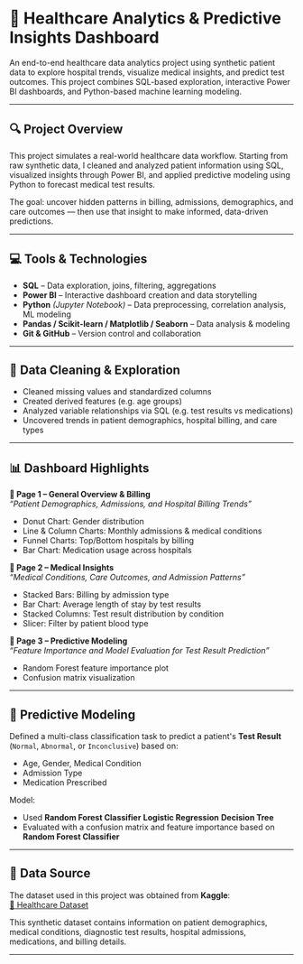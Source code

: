 # 🏥 Healthcare Analytics & Predictive Insights Dashboard

An end-to-end healthcare data analytics project using synthetic patient data to explore hospital trends, visualize medical insights, and predict test outcomes. This project combines SQL-based exploration, interactive Power BI dashboards, and Python-based machine learning modeling.

---

## 🔍 Project Overview

This project simulates a real-world healthcare data workflow. Starting from raw synthetic data, I cleaned and analyzed patient information using SQL, visualized insights through Power BI, and applied predictive modeling using Python to forecast medical test results.

The goal: uncover hidden patterns in billing, admissions, demographics, and care outcomes — then use that insight to make informed, data-driven predictions.

---

## 💻 Tools & Technologies

- **SQL** – Data exploration, joins, filtering, aggregations
- **Power BI** – Interactive dashboard creation and data storytelling
- **Python** *(Jupyter Notebook)* – Data preprocessing, correlation analysis, ML modeling
- **Pandas / Scikit-learn / Matplotlib / Seaborn** – Data analysis & modeling
- **Git & GitHub** – Version control and collaboration

---

## 🧼 Data Cleaning & Exploration

- Cleaned missing values and standardized columns
- Created derived features (e.g. age groups)
- Analyzed variable relationships via SQL (e.g. test results vs medications)
- Uncovered trends in patient demographics, hospital billing, and care types

---

## 📊 Dashboard Highlights

**📄 Page 1 – General Overview & Billing**  
_“Patient Demographics, Admissions, and Hospital Billing Trends”_
- Donut Chart: Gender distribution
- Line & Column Charts: Monthly admissions & medical conditions
- Funnel Charts: Top/Bottom hospitals by billing
- Bar Chart: Medication usage across hospitals

**📄 Page 2 – Medical Insights**  
_“Medical Conditions, Care Outcomes, and Admission Patterns”_
- Stacked Bars: Billing by admission type
- Bar Chart: Average length of stay by test results
- Stacked Columns: Test result distribution by condition
- Slicer: Filter by patient blood type

**📄 Page 3 – Predictive Modeling**  
_“Feature Importance and Model Evaluation for Test Result Prediction”_
- Random Forest feature importance plot
- Confusion matrix visualization

---

## 🔮 Predictive Modeling

Defined a multi-class classification task to predict a patient's **Test Result** (`Normal`, `Abnormal`, or `Inconclusive`) based on:
- Age, Gender, Medical Condition
- Admission Type
- Medication Prescribed

Model:
- Used **Random Forest Classifier** **Logistic Regression** **Decision Tree**
- Evaluated with a confusion matrix and feature importance based on **Random Forest Classifier**

---

## 📂 Data Source

The dataset used in this project was obtained from **Kaggle**:  
[🔗 Healthcare Dataset](https://www.kaggle.com/datasets/prasad22/healthcare-dataset)

This synthetic dataset contains information on patient demographics, medical conditions, diagnostic test results, hospital admissions, medications, and billing details.

---

